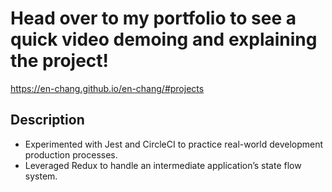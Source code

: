 # Head over to my portfolio to see a quick video demoing and explaining the project!

https://en-chang.github.io/en-chang/#projects

## Description

*  Experimented with Jest and CircleCI to practice real-world development production processes.
* Leveraged Redux to handle an intermediate application’s state flow system.
